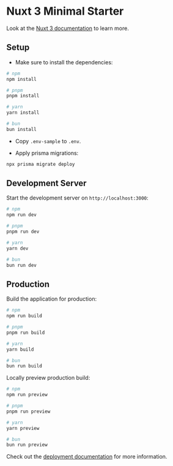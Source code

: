 # Nuxt 3 Minimal Starter

Look at the [Nuxt 3 documentation](https://nuxt.com/docs/getting-started/introduction) to learn more.

## Setup

- Make sure to install the dependencies:

```bash
# npm
npm install

# pnpm
pnpm install

# yarn
yarn install

# bun
bun install
```

- Copy `.env-sample` to `.env`.

- Apply prisma migrations:

```bash
npx prisma migrate deploy
```

## Development Server

Start the development server on `http://localhost:3000`:

```bash
# npm
npm run dev

# pnpm
pnpm run dev

# yarn
yarn dev

# bun
bun run dev
```

## Production

Build the application for production:

```bash
# npm
npm run build

# pnpm
pnpm run build

# yarn
yarn build

# bun
bun run build
```

Locally preview production build:

```bash
# npm
npm run preview

# pnpm
pnpm run preview

# yarn
yarn preview

# bun
bun run preview
```

Check out the [deployment documentation](https://nuxt.com/docs/getting-started/deployment) for more information.
